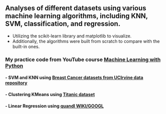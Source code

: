 ## Analyses of different datasets using various machine learning algorithms, including KNN, SVM, classification, and regression.
* Utilizing the scikit-learn library and matplotlib to visualize.
* Additionally, the algorithms were built from scratch to compare with the built-in ones.

### My practice code from YouTube course [Machine Learning with Python](https://www.youtube.com/playlist?list=PLQVvvaa0QuDfKTOs3Keq_kaG2P55YRn5v)

#### - SVM and KNN using [Breast Cancer datasets from UCIrvine data repository](https://archive.ics.uci.edu/datasets?skip=0&take=10&sort=desc&orderBy=NumHits&search=Breast+Cancer+Wisconsin+%28Original%29)
#### - Clustering KMeans using [Titanic dataset](https://pythonprogramming.net/static/downloads/machine-learning-data/titanic.xls)
#### - Linear Regression using [quandl WIKI/GOOGL](https://data.nasdaq.com/data/WIKI-wiki-eod-stock-prices/documentation)
